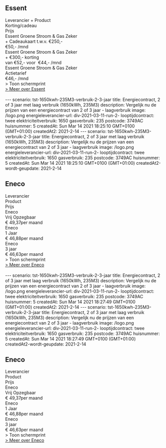 
## Essent

<div class="p-2 rounded-md tarievenblok bg-gray-50">
<div class="table w-full rounded-xl">
<div class="table-row-group">
<div class="table-row text-purple-100 bg-purple-900 hover:opacity-95">
<div class="table-cell p-2 uppercase">Leverancier + Product</div>
<div class="table-cell uppercase">Korting/cadeau</div>
<div class="table-cell uppercase">Prijs</div>
</div>
<div class="table-row result-one hover:bg-gray-100">
<div class="table-cell py-1 pl-2 border-b border-gray-200">Essent Groene Stroom & Gas Zeker</div>
<div class="table-cell border-b border-gray-200">+ Cadeaukaart t.w.v. €250,-</div>
<div class="table-cell border-b border-gray-200">€50,- /mnd</div>
</div>
<div class="table-row result-two hover:bg-gray-100">
<div class="table-cell p-1 pl-2 border-b border-gray-200">Essent Groene Stroom & Gas Zeker</div>
<div class="table-cell border-b border-gray-200">+ €300,- korting</div>
<div class="table-cell border-b border-gray-200">van €52,- voor  €44,- /mnd</div>
</div>
<div class="table-row result-three hover:bg-gray-100">
<div class="table-cell p-1 pl-2 border-b border-gray-200">Essent Groene Stroom & Gas Zeker</div>
<div class="table-cell border-b border-gray-200">Actietarief</div>
<div class="table-cell border-b border-gray-200">€46,- /mnd</div>
</div>
</div>
</div>
<div x-data="{show:false}" class="mt-2">
<a x-on:click.prevent="show=!show" x-text="show ? ' > Verberg schermprint' : ' > Toon schermprint'" class="pl-2 text-sm text-gray-400 cursor-pointer rounded-xl focus:outline-none">
<div>   > Toon schermprint </div>
</a>
<div x-show="show" class="tarievenimg" style="display: none;">
<div class="mt-4 bg-gray-100 rounded-xl">
<div class="w-full p-2 text-sm text-center text-gray-400"> om te zien of tarieven correct verwerkt zijn.....</div>

![Vergelijk energietarieven Essent](/img/el/essent-tst-1650kwh-235M3-verbruik-2-3-jaar-week10.png "Vergelijk energietarieven Essent")

</div></div></div><div class="pl-2 text-sm text-gray-400">
<a href="/gids/essent" title="Essent">> Meer over Essent</a>
</div>
</div>
<br/>
---
scenario: tst-1650kwh-235M3-verbruik-2-3-jaar  
title:  Energiecontract, 2 of 3 jaar met laag verbruik (1650kWh, 235M3)  
description: Vergelijk nu de prijzen van een energiecontract van 2 of 3 jaar - laagverbruik  
image: /logo.png  
energieleverancier-url:  div-2021-03-11-run-2-  
looptijdcontract: twee  
elektriciteitverbruik: 1650  
gasverbruik: 235  
postcode: 3749AC  
huisnummer: 5  
createdAt: Sun Mar 14 2021 18:25:10 GMT+0100 (GMT+01:00)  
createdAt2: 2021-2-14  
---
scenario: tst-1650kwh-235M3-verbruik-2-3-jaar  
title:  Energiecontract, 2 of 3 jaar met laag verbruik (1650kWh, 235M3)  
description: Vergelijk nu de prijzen van een energiecontract van 2 of 3 jaar - laagverbruik  
image: /logo.png  
energieleverancier-url:  div-2021-03-11-run-2-  
looptijdcontract: twee  
elektriciteitverbruik: 1650  
gasverbruik: 235  
postcode: 3749AC  
huisnummer: 5  
createdAt: Sun Mar 14 2021 18:25:10 GMT+0100 (GMT+01:00)  
createdAt2-wordt-geupdate: 2021-2-14  

## Eneco

<div class="p-2 rounded-md tarievenblok bg-gray-50">
<div class="table w-full rounded-xl">
<div class="table-row-group">
<div class="table-row text-purple-100 bg-purple-900 hover:opacity-95">
<div class="table-cell p-2 uppercase">Leverancier</div>
<div class="table-cell uppercase">Product</div>
<div class="table-cell uppercase">Prijs</div>
</div>
<div class="table-row result-one hover:bg-gray-100">
<div class="table-cell py-1 pl-2 border-b border-gray-200">Eneco</div>
<div class="table-cell border-b border-gray-200">Vrij Opzegbaar</div>
<div class="table-cell border-b border-gray-200">€ 49,37per maand</div>
</div>
<div class="table-row result-two hover:bg-gray-100">
<div class="table-cell p-1 pl-2 border-b border-gray-200 ">Eneco</div>
<div class="table-cell border-b border-gray-200">1 Jaar</div>
<div class="table-cell border-b border-gray-200">€ 46,88per maand</div>
</div>
<div class="table-row result-three hover:bg-gray-100">
<div class="table-cell p-1 pl-2 border-b border-gray-200 ">Eneco</div>
<div class="table-cell border-b border-gray-200">3 jaar</div>
<div class="table-cell border-b border-gray-200">€ 46,63per maand</div>
</div>
</div>
</div>
<div x-data="{show:false}" class="mt-2">
<a x-on:click.prevent="show=!show" x-text="show ? ' > Verberg schermprint' : ' > Toon schermprint'" class="pl-2 text-sm text-gray-400 cursor-pointer rounded-xl focus:outline-none">
<div>   > Toon schermprint </div>
</a>
<div x-show="show" class="tarievenimg" style="display: none;">
<div class="mt-4 bg-gray-100 rounded-xl">
<div class="w-full p-2 text-sm text-center text-gray-400"> om te zien of tarieven correct verwerkt zijn.....</div>

![Vergelijk energietarieven Eneco](/img/el/eneco-tst-1650kwh-235M3-verbruik-2-3-jaar-week10.png "Vergelijk energietarieven Eneco")

</div></div></div>
<div class="pl-2 text-sm text-gray-400">
<a href="/gids/eneco" title="Eneco">> Meer over Eneco</a>
</div>
</div>
<br/>
---
scenario: tst-1650kwh-235M3-verbruik-2-3-jaar  
title:  Energiecontract, 2 of 3 jaar met laag verbruik (1650kWh, 235M3)  
description: Vergelijk nu de prijzen van een energiecontract van 2 of 3 jaar - laagverbruik  
image: /logo.png  
energieleverancier-url:  div-2021-03-11-run-2-  
looptijdcontract: twee  
elektriciteitverbruik: 1650  
gasverbruik: 235  
postcode: 3749AC  
huisnummer: 5  
createdAt: Sun Mar 14 2021 18:27:49 GMT+0100 (GMT+01:00)  
createdAt2: 2021-2-14  
---
scenario: tst-1650kwh-235M3-verbruik-2-3-jaar  
title:  Energiecontract, 2 of 3 jaar met laag verbruik (1650kWh, 235M3)  
description: Vergelijk nu de prijzen van een energiecontract van 2 of 3 jaar - laagverbruik  
image: /logo.png  
energieleverancier-url:  div-2021-03-11-run-2-  
looptijdcontract: twee  
elektriciteitverbruik: 1650  
gasverbruik: 235  
postcode: 3749AC  
huisnummer: 5  
createdAt: Sun Mar 14 2021 18:27:49 GMT+0100 (GMT+01:00)  
createdAt2-wordt-geupdate: 2021-2-14  

## Eneco

<div class="p-2 rounded-md tarievenblok bg-gray-50">
<div class="table w-full rounded-xl">
<div class="table-row-group">
<div class="table-row text-purple-100 bg-purple-900 hover:opacity-95">
<div class="table-cell p-2 uppercase">Leverancier</div>
<div class="table-cell uppercase">Product</div>
<div class="table-cell uppercase">Prijs</div>
</div>
<div class="table-row result-one hover:bg-gray-100">
<div class="table-cell py-1 pl-2 border-b border-gray-200">Eneco</div>
<div class="table-cell border-b border-gray-200">Vrij Opzegbaar</div>
<div class="table-cell border-b border-gray-200">€ 49,37per maand</div>
</div>
<div class="table-row result-two hover:bg-gray-100">
<div class="table-cell p-1 pl-2 border-b border-gray-200 ">Eneco</div>
<div class="table-cell border-b border-gray-200">1 Jaar</div>
<div class="table-cell border-b border-gray-200">€ 46,88per maand</div>
</div>
<div class="table-row result-three hover:bg-gray-100">
<div class="table-cell p-1 pl-2 border-b border-gray-200 ">Eneco</div>
<div class="table-cell border-b border-gray-200">3 jaar</div>
<div class="table-cell border-b border-gray-200">€ 46,63per maand</div>
</div>
</div>
</div>
<div x-data="{show:false}" class="mt-2">
<a x-on:click.prevent="show=!show" x-text="show ? ' > Verberg schermprint' : ' > Toon schermprint'" class="pl-2 text-sm text-gray-400 cursor-pointer rounded-xl focus:outline-none">
<div>   > Toon schermprint </div>
</a>
<div x-show="show" class="tarievenimg" style="display: none;">
<div class="mt-4 bg-gray-100 rounded-xl">
<div class="w-full p-2 text-sm text-center text-gray-400"> om te zien of tarieven correct verwerkt zijn.....</div>

![Vergelijk energietarieven Eneco](/img/el/eneco-tst-1650kwh-235M3-verbruik-2-3-jaar-week10.png "Vergelijk energietarieven Eneco")

</div></div></div>
<div class="pl-2 text-sm text-gray-400">
<a href="/gids/eneco" title="Eneco">> Meer over Eneco</a>
</div>
</div>
<br/>
